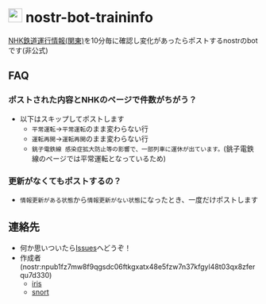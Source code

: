 # <img src="https://utubo.github.io/nostr-bot-traininfo/img/area04.svg" style="height:1em"> nostr-bot-traininfo

[NHK鉄道運行情報(関東)](https://www3.nhk.or.jp/news/traffic/kanto/)を10分毎に確認し変化があったらポストするnostrのbotです(非公式)

## FAQ

### ポストされた内容とNHKのページで件数がちがう？
- 以下はスキップしてポストします
  - `平常運転`→`平常運転`のまま変わらない行
  - `運転再開`→`運転再開`のまま変わらない行
  - `銚子電鉄線 感染症拡大防止等の影響で、一部列車に運休が出ています。`(銚子電鉄線のページでは平常運転となっているため)

### 更新がなくてもポストするの？
  - `情報更新がある状態`から`情報更新がない状態`になったとき、一度だけポストします


## 連絡先
- 何か思いついたら[Issues](https://github.com/utubo/nostr-bot-traininfo/issues)へどうぞ！
- 作成者(nostr:npub1fz7mw8f9qgsdc06ftkgxatx48e5fzw7n37kfgyl48t03qx8zferqu7d330)
  - [iris](https://iris.to/profile/npub1fz7mw8f9qgsdc06ftkgxatx48e5fzw7n37kfgyl48t03qx8zferqu7d330)
  - [snort](http://snort.social/p/npub1fz7mw8f9qgsdc06ftkgxatx48e5fzw7n37kfgyl48t03qx8zferqu7d330)

